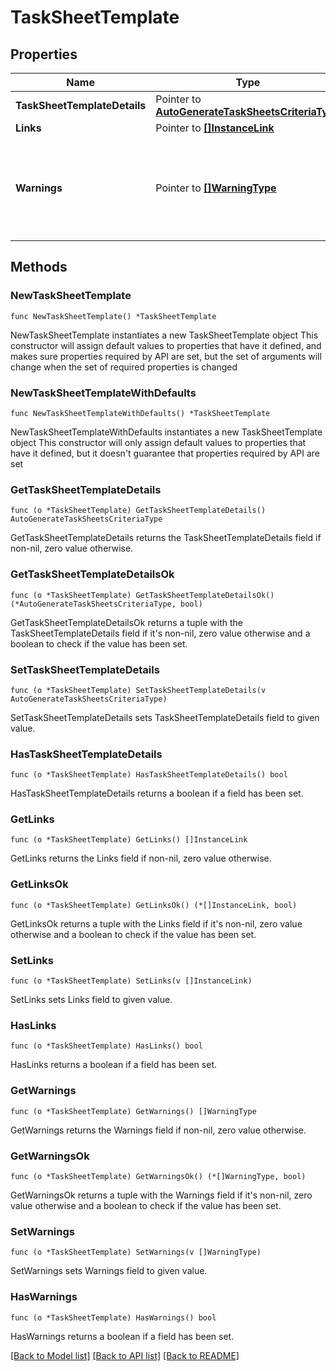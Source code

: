 # TaskSheetTemplate

## Properties

Name | Type | Description | Notes
------------ | ------------- | ------------- | -------------
**TaskSheetTemplateDetails** | Pointer to [**AutoGenerateTaskSheetsCriteriaType**](AutoGenerateTaskSheetsCriteriaType.md) |  | [optional] 
**Links** | Pointer to [**[]InstanceLink**](InstanceLink.md) |  | [optional] 
**Warnings** | Pointer to [**[]WarningType**](WarningType.md) | Used in conjunction with the Success element to define a business error. | [optional] 

## Methods

### NewTaskSheetTemplate

`func NewTaskSheetTemplate() *TaskSheetTemplate`

NewTaskSheetTemplate instantiates a new TaskSheetTemplate object
This constructor will assign default values to properties that have it defined,
and makes sure properties required by API are set, but the set of arguments
will change when the set of required properties is changed

### NewTaskSheetTemplateWithDefaults

`func NewTaskSheetTemplateWithDefaults() *TaskSheetTemplate`

NewTaskSheetTemplateWithDefaults instantiates a new TaskSheetTemplate object
This constructor will only assign default values to properties that have it defined,
but it doesn't guarantee that properties required by API are set

### GetTaskSheetTemplateDetails

`func (o *TaskSheetTemplate) GetTaskSheetTemplateDetails() AutoGenerateTaskSheetsCriteriaType`

GetTaskSheetTemplateDetails returns the TaskSheetTemplateDetails field if non-nil, zero value otherwise.

### GetTaskSheetTemplateDetailsOk

`func (o *TaskSheetTemplate) GetTaskSheetTemplateDetailsOk() (*AutoGenerateTaskSheetsCriteriaType, bool)`

GetTaskSheetTemplateDetailsOk returns a tuple with the TaskSheetTemplateDetails field if it's non-nil, zero value otherwise
and a boolean to check if the value has been set.

### SetTaskSheetTemplateDetails

`func (o *TaskSheetTemplate) SetTaskSheetTemplateDetails(v AutoGenerateTaskSheetsCriteriaType)`

SetTaskSheetTemplateDetails sets TaskSheetTemplateDetails field to given value.

### HasTaskSheetTemplateDetails

`func (o *TaskSheetTemplate) HasTaskSheetTemplateDetails() bool`

HasTaskSheetTemplateDetails returns a boolean if a field has been set.

### GetLinks

`func (o *TaskSheetTemplate) GetLinks() []InstanceLink`

GetLinks returns the Links field if non-nil, zero value otherwise.

### GetLinksOk

`func (o *TaskSheetTemplate) GetLinksOk() (*[]InstanceLink, bool)`

GetLinksOk returns a tuple with the Links field if it's non-nil, zero value otherwise
and a boolean to check if the value has been set.

### SetLinks

`func (o *TaskSheetTemplate) SetLinks(v []InstanceLink)`

SetLinks sets Links field to given value.

### HasLinks

`func (o *TaskSheetTemplate) HasLinks() bool`

HasLinks returns a boolean if a field has been set.

### GetWarnings

`func (o *TaskSheetTemplate) GetWarnings() []WarningType`

GetWarnings returns the Warnings field if non-nil, zero value otherwise.

### GetWarningsOk

`func (o *TaskSheetTemplate) GetWarningsOk() (*[]WarningType, bool)`

GetWarningsOk returns a tuple with the Warnings field if it's non-nil, zero value otherwise
and a boolean to check if the value has been set.

### SetWarnings

`func (o *TaskSheetTemplate) SetWarnings(v []WarningType)`

SetWarnings sets Warnings field to given value.

### HasWarnings

`func (o *TaskSheetTemplate) HasWarnings() bool`

HasWarnings returns a boolean if a field has been set.


[[Back to Model list]](../README.md#documentation-for-models) [[Back to API list]](../README.md#documentation-for-api-endpoints) [[Back to README]](../README.md)


